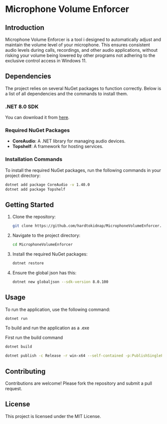 # Microphone Volume Enforcer

## Introduction
Microphone Volume Enforcer is a tool i designed to automatically adjust and maintain the volume level of your microphone. This ensures consistent audio levels during calls, recordings, and other audio applications, without risking your volume being lowered by other programs not adhering to the exclusive control access in Windows 11.

## Dependencies
The project relies on several NuGet packages to function correctly. Below is a list of all dependencies and the commands to install them.

### .NET 8.0 SDK
You can download it from [here](https://dotnet.microsoft.com/en-us/download/dotnet/8.0).

### Required NuGet Packages
- **CoreAudio**: A .NET library for managing audio devices.
- **Topshelf**: A framework for hosting services.

### Installation Commands
To install the required NuGet packages, run the following commands in your project directory:

```sh
dotnet add package CoreAudio -v 1.40.0
dotnet add package Topshelf
```

## Getting Started
1. Clone the repository:
    ```sh
    git clone https://github.com/hardtokidnap/MicrophoneVolumeEnforcer.git
    ```
2. Navigate to the project directory:
    ```sh
    cd MicrophoneVolumeEnforcer
    ```
3. Install the required NuGet packages:
    ```sh
    dotnet restore
    ```
4. Ensure the global json has this:
    ```sh
    dotnet new globaljson --sdk-version 8.0.100
    ```

## Usage
To run the application, use the following command:
```sh
dotnet run
```
To build and run the application as a .exe

First run the build command
```sh
dotnet build
```
```sh
dotnet publish -c Release -r win-x64 --self-contained -p:PublishSingleFile=true --output ./publish
```

## Contributing
Contributions are welcome! Please fork the repository and submit a pull request.

## License
This project is licensed under the MIT License.
